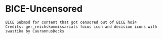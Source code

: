 # BICE-Uncensored
	BICE Submod for content that got censored out of BICE hoi4
	Credits: ger_reichskommissariats focus icon and decision icons with swastika by CaurannusDecks